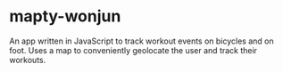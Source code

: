 # mapty-wonjun

An app written in JavaScript to track workout events on bicycles and on foot. Uses a map to conveniently geolocate the user and track their workouts.
